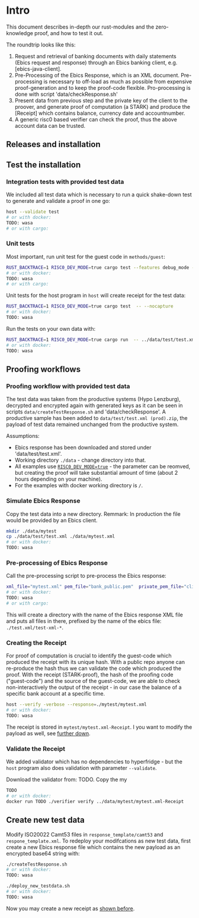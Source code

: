 # Intro

This document describes in-depth our rust-modules and the zero-knowledge proof, and how to test it out.

The roundtrip looks like this:

1. Request and retrieval of banking documents with daily statements (Ebics request and response)
  through an Ebics banking client, e.g. [ebics-java-client]. 
2. Pre-Processing of the Ebics Response, which is an XML document. Pre-processing is necessary to
  off-load as much as possible from expensive proof-generation and to keep the proof-code flexible.
  Pro-processing is done with script 'data/checkResponse.sh'
3. Present data from previous step and the private key of the client to the proover, and generate
  proof of computation (a STARK) and produce the [Receipt] which contains
  balance, currency date and accountnumber.
4. A generic risc0 based verifier can check the proof, thus the above account data can be trusted.


## Releases and installation

## Test the installation

### Integration tests with provided test data

We included all test data which is necessary to run a quick shake-down test to generate
and validate a proof in one go:

```bash
host --validate test 
# or with docker: 
TODO: wasa
# or with cargo: 
```

### Unit tests

Most important, run unit test for the guest code in `methods/guest`:

```bash
RUST_BACKTRACE=1 RISC0_DEV_MODE=true cargo test --features debug_mode -- --nocapture
# or with docker: 
TODO: wasa
# or with cargo: 
```

Unit tests for the host program in `host` will create receipt for the test data:

```bash
RUST_BACKTRACE=1 RISC0_DEV_MODE=true cargo test  -- --nocapture
# or with docker: 
TODO: wasa 
```

Run the tests on your own data with: 

```bash
RUST_BACKTRACE=1 RISC0_DEV_MODE=true cargo run  -- ../data/test/test.xml ../data/bank_public.pem ../data/client.pem CH4308307000289537312 > "create-receipt-$(date).log"
# or with docker: 
TODO: wasa
```


## Proofing workflows

### Proofing workflow with provided test data

The test data was taken from the productive systems (Hypo Lenzburg), decrypted and
encrypted again with generated keys as it can be seen in scripts `data/createTestResponse.sh`
and 'data/checkResponse'. A productive sample has been added to `data/test/test.xml (prod).zip`,
the payload of test data remained unchanged from the productive system.

Assumptions:

- Ebics response has been downloaded and stored under 'data/test/test.xml'.
- Working directory `./data` - change directory into that.
- All examples use [`RISC0_DEV_MODE=true`][r0-dev-mode] - the parameter can be reomved, but creating the proof will
take substantial amount of time (about 2 hours depending on your machine).
- For the examples with docker working directory is `/`.

### Simulate Ebics Response

Copy the test data into a new directory.
Remmark: In production the file would be provided by an Ebics client.

```bash
mkdir ./data/mytest
cp ./data/test/test.xml ./data/mytest.xml
# or with docker: 
TODO: wasa
```

### Pre-processing of Ebics Response

Call the pre-processing script to pre-process the Ebics response:

```bash
xml_file="mytest.xml" pem_file="bank_public.pem"  private_pem_file="client.pem" ./checkResponse.sh
# or with docker: 
TODO: wasa
# or with cargo: 

```

This will create a directory with the name of the Ebics response XML file and puts all files in there, prefixed by the name of the ebics file: `./test.xml/test-xml-*`.

### Creating the Receipt

For proof of computation is crucial to identify the guest-code which produced the receipt with its unique hash.
With a public repo anyone can re-produce the hash thus we can validate the code which produced the proof. 
With the receipt (STARK-proof), the hash of the proofing code ("guest-code") and the source of the guest-code, 
we are able to check non-interactively the output of the receipt - in our case the balance of a 
specific bank account at a specific time. 


```bash
host --verify -verbose --response=./mytest/mytest.xml 
# or with docker: 
TODO: wasa
```

The receipt is stored in `mytest/mytest.xml-Receipt`. I you want to modify the payload as well, see [further down](#generate-new-test-data).

### Validate the Receipt

We added validator which has no dependencies to hyperfridge - but the `host` program also 
does validation with parameter `--validate`.

Download the validator from: TODO. Copy the my
```bash
TODO
# or with docker: 
docker run TODO ./verifier verify ../data/mytest/mytest.xml-Receipt
```

## Create new test data

Modify ISO20022 Camt53 files in `response_template/camt53` and `respone_template.xml`. To redeploy your modifcations
as new test data, first create a new Ebics response file which contains the new 
payload as an encrypted base64 string with: 

```bash
./createTestResponse.sh 
# or with docker: 
TODO: wasa
```

```bash
./deploy_new_testdata.sh 
# or with docker: 
TODO: wasa
```

Now you may create a new receipt as [shown before](#creating-the-receipt).



[ebics-java-client2]: [references.json#ebics-java-client]
[r0-dev-mode]: [references.json#r0-dev-mode]